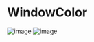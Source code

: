 # WindowColor
![image](https://user-images.githubusercontent.com/113888939/229461990-cd8e8fd8-dc29-4d52-9fa6-e702921aee31.png)
![image](https://user-images.githubusercontent.com/113888939/229462064-14a31ac7-5a6d-4ddf-8851-c7081b8836e5.png)
